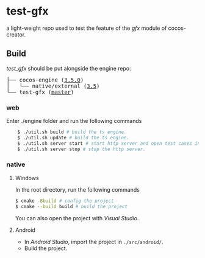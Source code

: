# test-gfx

a light-weight repo used to test the feature of the _gfx_ module of cocos-creator.

## Build

_test_gfx_ should be put alongside the engine repo:

<pre>
├── cocos-engine (<a href="https://github.com/cocos/cocos-engine/tree/v3.5.0">3.5.0</a>)
│   └── native/external (<a href="https://github.com/cocos/cocos-engine-external/tree/v3.5">3.5</a>)
└── test-gfx (<a href="https://github.com/cocos-creator/test-gfx/tree/master">master</a>)
</pre>

### web

Enter ./engine folder and run the following commands
```bash
    $ ./util.sh build # build the ts engine.
    $ ./util.sh update # build the ts engine.
    $ ./util.sh server start # start http server and open test cases in your browser.
    $ ./util.sh server stop # stop the http server. 
```

### native
1. Windows
    
    In the root directory, run the following commands

    ```bash
    $ cmake -Bbuild # config the project
    $ cmake --build build # build the project
    ```

    You can also open the project with _Visual Studio_.

2. Android
    * In _Android Studio_, import the project in `./src/android/`.
    * Build the project.
